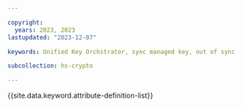 ```yaml
---

copyright:
  years: 2023, 2023
lastupdated: "2023-12-07"

keywords: Unified Key Orchstrator, sync managed key, out of sync

subcollection: hs-crypto

---
```


{{site.data.keyword.attribute-definition-list}}


